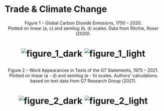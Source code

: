 # Trade & Climate Change
<p align="center">Figure 1 – Global Carbon Dioxide Emissions, 1750 – 2020.<br/>Plotted on linear (a, c) and semilog (b, d) scales. Data from Ritchie, Roser (2020).</p>

# <p align="center"> ![figure_1_dark](https://user-images.githubusercontent.com/72515807/142587729-ba5585cc-83da-47ef-bb65-8f129df31870.png#gh-dark-mode-only) ![figure_1_light](https://user-images.githubusercontent.com/72515807/142592774-3c2b0dbd-5d9b-40ae-862c-d05a9f44cb38.png#gh-light-mode-only)</p>

<p align="center">Figure 2 – Word Appearances in Texts of the G7 Statements, 1975 – 2021.<br/>Plotted on linear (a - d) and semilog (e - h) scales. Authors' calculations based on text data from G7 Research Group (2021).</p>

# <p align="center"> ![figure_2_dark](https://user-images.githubusercontent.com/72515807/181011013-73ac3904-73f9-4ee9-b20f-ee78ca05815e.png#gh-dark-mode-only) ![figure_2_light](https://user-images.githubusercontent.com/72515807/181011084-7db4687b-38a8-41d5-9ede-0ed6d5afeaa7.png#gh-light-mode-only)</p>


